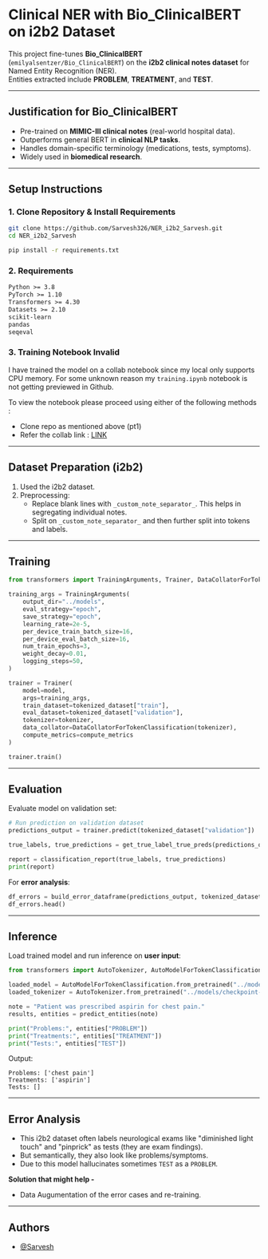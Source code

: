 # Clinical NER with Bio_ClinicalBERT on i2b2 Dataset

This project fine-tunes **Bio_ClinicalBERT** (`emilyalsentzer/Bio_ClinicalBERT`) on the **i2b2 clinical notes dataset** for Named Entity Recognition (NER).  
Entities extracted include **PROBLEM**, **TREATMENT**, and **TEST**.

---
## Justification for Bio_ClinicalBERT

- Pre-trained on **MIMIC-III clinical notes** (real-world hospital data).  
- Outperforms general BERT in **clinical NLP tasks**.  
- Handles domain-specific terminology (medications, tests, symptoms).  
- Widely used in **biomedical research**.

---
## Setup Instructions

### 1. Clone Repository & Install Requirements
```bash
git clone https://github.com/Sarvesh326/NER_i2b2_Sarvesh.git
cd NER_i2b2_Sarvesh

pip install -r requirements.txt
```

### 2. Requirements
```txt
Python >= 3.8
PyTorch >= 1.10
Transformers >= 4.30
Datasets >= 2.10
scikit-learn
pandas
seqeval
```
### 3. Training Notebook Invalid

I have trained the model on a collab notebook since my local only supports CPU memory. For some unknown reason my `training.ipynb` notebook is not getting previewed in Github. 

To view the notebook please proceed using either of the following methods :

- Clone repo as mentioned above (pt1)
- Refer the collab link : [LINK](https://drive.google.com/file/d/1JBFmyCDMXC-VnR4dkfuVH1hFbe2tmFOm/view?usp=sharing)

---

## Dataset Preparation (i2b2)

1. Used the i2b2 dataset.  
2. Preprocessing:
   - Replace blank lines with `_custom_note_separator_`. This helps in segregating individual notes.
   - Split on `_custom_note_separator_` and then further split into tokens and labels.  

---

## Training

```python
from transformers import TrainingArguments, Trainer, DataCollatorForTokenClassification

training_args = TrainingArguments(
    output_dir="../models",
    eval_strategy="epoch",
    save_strategy="epoch",
    learning_rate=2e-5,
    per_device_train_batch_size=16,
    per_device_eval_batch_size=16,
    num_train_epochs=3,
    weight_decay=0.01,
    logging_steps=50,
)

trainer = Trainer(
    model=model,
    args=training_args,
    train_dataset=tokenized_dataset["train"],
    eval_dataset=tokenized_dataset["validation"],
    tokenizer=tokenizer,
    data_collator=DataCollatorForTokenClassification(tokenizer),
    compute_metrics=compute_metrics
)

trainer.train()
```

---

## Evaluation

Evaluate model on validation set:
```python
# Run prediction on validation dataset
predictions_output = trainer.predict(tokenized_dataset["validation"])

true_labels, true_predictions = get_true_label_true_preds(predictions_output)

report = classification_report(true_labels, true_predictions)
print(report)
```

For **error analysis**:
```python
df_errors = build_error_dataframe(predictions_output, tokenized_dataset["validation"], id2label, tokenizer)
df_errors.head()
```

---

## Inference

Load trained model and run inference on **user input**:
```python
from transformers import AutoTokenizer, AutoModelForTokenClassification

loaded_model = AutoModelForTokenClassification.from_pretrained("../models/checkpoint-xxxx")
loaded_tokenizer = AutoTokenizer.from_pretrained("../models/checkpoint-xxxx")

note = "Patient was prescribed aspirin for chest pain."
results, entities = predict_entities(note)

print("Problems:", entities["PROBLEM"])
print("Treatments:", entities["TREATMENT"])
print("Tests:", entities["TEST"])
```

Output:
```
Problems: ['chest pain']
Treatments: ['aspirin']
Tests: []
```
---

## Error Analysis

- This i2b2 dataset often labels neurological exams like "diminished light touch" and "pinprick" as tests (they are exam findings).
- But semantically, they also look like problems/symptoms.
- Due to this model hallucinates sometimes `TEST` as a `PROBLEM`.

**Solution that might help -**
- Data Augumentation of the error cases and re-training.

---

## Authors

- [@Sarvesh](https://github.com/Sarvesh326)
